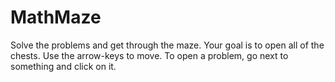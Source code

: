 # MathMaze
Solve the problems and get through the maze. Your goal is to open all of the chests. Use the arrow-keys to move. To open a problem, go next to something and click on it.
